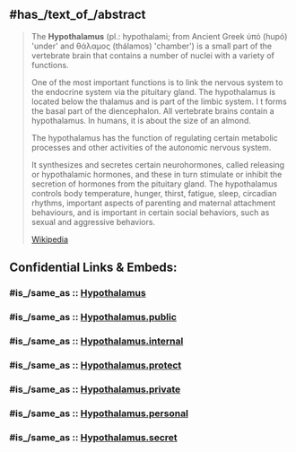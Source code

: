 
## #has_/text_of_/abstract 

> The **Hypothalamus** (pl.: hypothalami; from Ancient Greek  ὑπό (hupó) 'under' 
> and  θάλαμος (thálamos) 'chamber') is a small part of the vertebrate brain 
> that contains a number of nuclei with a variety of functions. 
> 
> One of the most important functions is to link the nervous system to the endocrine system 
> via the pituitary gland. 
> The hypothalamus is located below the thalamus and is part of the limbic system. I
> t forms the basal part of the diencephalon. 
> All vertebrate brains contain a hypothalamus. In humans, it is about the size of an almond.
>
> The hypothalamus has the function of regulating certain metabolic processes 
> and other activities of the autonomic nervous system. 
> 
> It synthesizes and secretes certain neurohormones, called releasing or hypothalamic hormones, 
> and these in turn stimulate or inhibit the secretion of hormones from the pituitary gland. 
> The hypothalamus controls body temperature, hunger, thirst, fatigue, sleep, circadian rhythms, 
> important aspects of parenting and maternal attachment behaviours, 
> and is important in certain social behaviors, such as sexual and aggressive behaviors.
>
> [Wikipedia](https://en.wikipedia.org/wiki/Hypothalamus) 


## Confidential Links & Embeds: 

### #is_/same_as :: [Hypothalamus](Hypothalamus.md) 

### #is_/same_as :: [Hypothalamus.public](/_public/bio/Medicine/Disease/Headache/Hypothalamus.public.md) 

### #is_/same_as :: [Hypothalamus.internal](/_internal/bio/Medicine/Disease/Headache/Hypothalamus.internal.md) 

### #is_/same_as :: [Hypothalamus.protect](/_protect/bio/Medicine/Disease/Headache/Hypothalamus.protect.md) 

### #is_/same_as :: [Hypothalamus.private](/_private/bio/Medicine/Disease/Headache/Hypothalamus.private.md) 

### #is_/same_as :: [Hypothalamus.personal](/_personal/bio/Medicine/Disease/Headache/Hypothalamus.personal.md) 

### #is_/same_as :: [Hypothalamus.secret](/_secret/bio/Medicine/Disease/Headache/Hypothalamus.secret.md)

